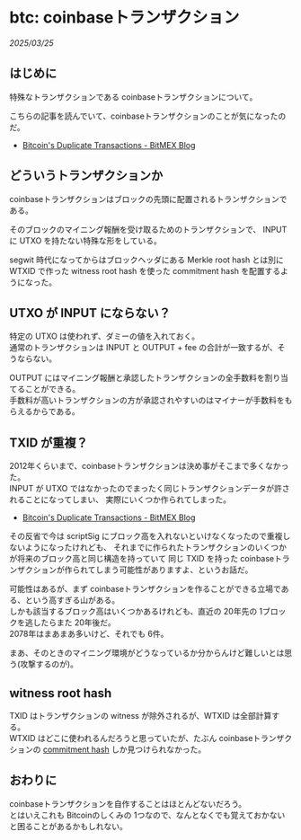 # btc: coinbaseトランザクション

_2025/03/25_

## はじめに

特殊なトランザクションである coinbaseトランザクションについて。

こちらの記事を読んでいて、coinbaseトランザクションのことが気になったのだ。

* [Bitcoin's Duplicate Transactions - BitMEX Blog](https://blog.bitmex.com/bitcoins-duplicate-transactions/#)

## どういうトランザクションか

coinbaseトランザクションはブロックの先頭に配置されるトランザクションである。

そのブロックのマイニング報酬を受け取るためのトランザクションで、
INPUT に UTXO を持たない特殊な形をしている。

segwit 時代になってからはブロックヘッダにある Merkle root hash とは別に
WTXID で作った witness root hash を使った commitment hash を配置するようになった。

## UTXO が INPUT にならない？

特定の UTXO は使われず、ダミーの値を入れておく。  
通常のトランザクションは INPUT と OUTPUT + fee の合計が一致するが、そうならない。

OUTPUT にはマイニング報酬と承認したトランザクションの全手数料を割り当てることができる。  
手数料が高いトランザクションの方が承認されやすいのはマイナーが手数料をもらえるからである。

## TXID が重複？

2012年くらいまで、coinbaseトランザクションは決め事がそこまで多くなかった。  
INPUT が UTXO ではなかったのでまったく同じトランザクションデータが許されることになってしまい、
実際にいくつか作られてしまった。

* [Bitcoin's Duplicate Transactions - BitMEX Blog](https://blog.bitmex.com/bitcoins-duplicate-transactions/#)

その反省で今は scriptSig にブロック高を入れないといけなくなったので重複しないようになったけれども、
それまでに作られたトランザクションのいくつかが将来のブロック高と同じ構造を持っていて
同じ TXID を持った coinbaseトランザクションが作られてしまう可能性がありますよ、というお話だ。

可能性はあるが、まず coinbaseトランザクションを作ることができる立場である、という高すぎる山がある。  
しかも該当するブロック高はいくつかあるけれども、直近の 20年先の 1ブロックを逃したらまた 20年後だ。  
2078年はまあまあ多いけど、それでも 6件。

まあ、そのときのマイニング環境がどうなっているか分からんけど難しいとは思う(攻撃するのが)。

## witness root hash

TXID はトランザクションの witness が除外されるが、WTXID は全部計算する。  
WTXID はどこに使われるんだろうと思っていたが、たぶん coinbaseトランザクションの [commitment hash](https://blog.hirokuma.work/bitcoin/01_basics/blocks.html#commitment-hash) しか見つけられなかった。

## おわりに

coinbaseトランザクションを自作することはほとんどないだろう。  
とはいえこれも Bitcoinのしくみの 1つなので、なんとなくでも覚えておかないと困ることがあるかもしれない。
